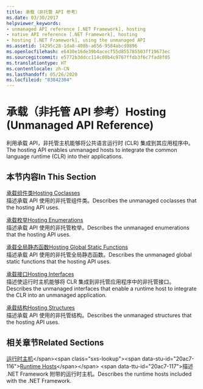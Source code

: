 ```yaml
---
title: 承载（非托管 API 参考）
ms.date: 03/30/2017
helpviewer_keywords:
- unmanaged API reference [.NET Framework], hosting
- native API reference [.NET Framework], hosting
- hosting [.NET Framework], using the unmanaged API
ms.assetid: 14295c28-1da8-408b-a656-9584abcd9896
ms.openlocfilehash: e6430e16de39b4acecf55d855785503ff19673ec
ms.sourcegitcommit: e5772b3ddcc114c80b4c9767ffdb3f6c7fad8f05
ms.translationtype: HT
ms.contentlocale: zh-CN
ms.lasthandoff: 05/26/2020
ms.locfileid: "83842304"
---
```

# <a name="hosting-unmanaged-api-reference"></a><span data-ttu-id="20ac7-102">承载（非托管 API 参考）</span><span class="sxs-lookup"><span data-stu-id="20ac7-102">Hosting (Unmanaged API Reference)</span></span>
<span data-ttu-id="20ac7-103">利用承载 API，非托管主机能够将公共语言运行时 (CLR) 集成到其应用程序中。</span><span class="sxs-lookup"><span data-stu-id="20ac7-103">The hosting API enables unmanaged hosts to integrate the common language runtime (CLR) into their applications.</span></span>  
  
## <a name="in-this-section"></a><span data-ttu-id="20ac7-104">本节内容</span><span class="sxs-lookup"><span data-stu-id="20ac7-104">In This Section</span></span>  
 [<span data-ttu-id="20ac7-105">承载组件类</span><span class="sxs-lookup"><span data-stu-id="20ac7-105">Hosting Coclasses</span></span>](hosting-coclasses.md)  
 <span data-ttu-id="20ac7-106">描述承载 API 使用的非托管组件类。</span><span class="sxs-lookup"><span data-stu-id="20ac7-106">Describes the unmanaged coclasses that the hosting API uses.</span></span>  
  
 [<span data-ttu-id="20ac7-107">承载枚举</span><span class="sxs-lookup"><span data-stu-id="20ac7-107">Hosting Enumerations</span></span>](hosting-enumerations.md)  
 <span data-ttu-id="20ac7-108">描述承载 API 使用的非托管枚举。</span><span class="sxs-lookup"><span data-stu-id="20ac7-108">Describes the unmanaged enumerations that the hosting API uses.</span></span>  
  
 [<span data-ttu-id="20ac7-109">承载全局静态函数</span><span class="sxs-lookup"><span data-stu-id="20ac7-109">Hosting Global Static Functions</span></span>](hosting-global-static-functions.md)  
 <span data-ttu-id="20ac7-110">描述承载 API 使用的非托管全局静态函数。</span><span class="sxs-lookup"><span data-stu-id="20ac7-110">Describes the unmanaged global static functions that the hosting API uses.</span></span>  
  
 [<span data-ttu-id="20ac7-111">承载接口</span><span class="sxs-lookup"><span data-stu-id="20ac7-111">Hosting Interfaces</span></span>](hosting-interfaces.md)  
 <span data-ttu-id="20ac7-112">描述使运行时主机能够将 CLR 集成到非托管应用程序中的非托管接口。</span><span class="sxs-lookup"><span data-stu-id="20ac7-112">Describes the unmanaged interfaces that enable a runtime host to integrate the CLR into an unmanaged application.</span></span>  
  
 [<span data-ttu-id="20ac7-113">承载结构</span><span class="sxs-lookup"><span data-stu-id="20ac7-113">Hosting Structures</span></span>](hosting-structures.md)  
 <span data-ttu-id="20ac7-114">描述承载 API 使用的非托管结构。</span><span class="sxs-lookup"><span data-stu-id="20ac7-114">Describes the unmanaged structures that the hosting API uses.</span></span>  
  
## <a name="related-sections"></a><span data-ttu-id="20ac7-115">相关章节</span><span class="sxs-lookup"><span data-stu-id="20ac7-115">Related Sections</span></span>  
 <span data-ttu-id="20ac7-116">[运行时主机](https://docs.microsoft.com/previous-versions/dotnet/netframework-4.0/a51xd4ze(v=vs.100))</span><span class="sxs-lookup"><span data-stu-id="20ac7-116">[Runtime Hosts](https://docs.microsoft.com/previous-versions/dotnet/netframework-4.0/a51xd4ze(v=vs.100))</span></span>  
 <span data-ttu-id="20ac7-117">描述 .NET Framework 附带的运行时主机。</span><span class="sxs-lookup"><span data-stu-id="20ac7-117">Describes the runtime hosts included with the .NET Framework.</span></span>
